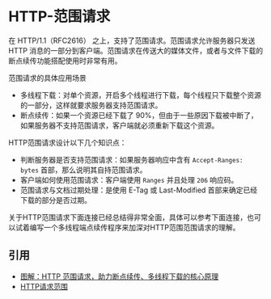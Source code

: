 # HTTP-范围请求

在 HTTP/1.1（RFC2616） 之上，支持了范围请求。范围请求允许服务器只发送 HTTP 消息的一部分到客户端。范围请求在传送大的媒体文件，或者与文件下载的断点续传功能搭配使用时非常有用。

范围请求的具体应用场景

- 多线程下载：对单个资源，开启多个线程进行下载，每个线程只下载整个资源的一部分，这样就要求服务器支持范围请求。
- 断点续传：如果一个资源已经下载了 90%，但由于一些原因下载被中断了，如果服务器不支持范围请求，客户端就必须重新下载这个资源。

HTTP范围请求设计以下几个知识点：

- 判断服务器是否支持范围请求：如果服务器响应中含有 `Accept-Ranges: bytes` 首部，那么说明其自持范围请求。
- 客户端如何使用范围请求：客户端使用 `Ranges` 并且处理 `206` 响应码。
- 范围请求与文档过期处理：是使用 E-Tag 或 Last-Modified 首部来确定已经下载的部分是否过期。


关于HTTP范围请求下面连接已经总结得非常全面，具体可以参考下面连接，也可以试着编写一个多线程端点续传程序来加深对HTTP范围范围请求的理解。

## 引用

- [图解：HTTP 范围请求，助力断点续传、多线程下载的核心原理](https://www.cnblogs.com/plokmju/p/http_range.html)
- [HTTP请求范围](https://developer.mozilla.org/zh-CN/docs/Web/HTTP/Range_requests#%E6%A3%80%E6%B5%8B%E6%9C%8D%E5%8A%A1%E5%99%A8%E7%AB%AF%E6%98%AF%E5%90%A6%E6%94%AF%E6%8C%81%E8%8C%83%E5%9B%B4%E8%AF%B7%E6%B1%82)